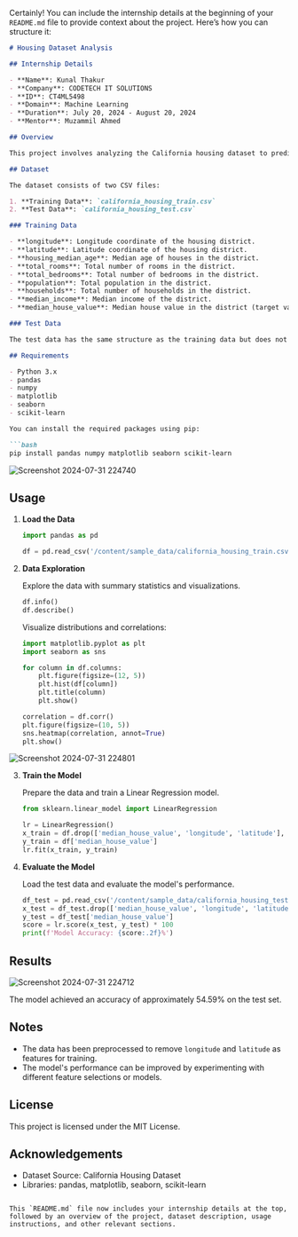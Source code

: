 Certainly! You can include the internship details at the beginning of your `README.md` file to provide context about the project. Here’s how you can structure it:

```markdown
# Housing Dataset Analysis

## Internship Details

- **Name**: Kunal Thakur
- **Company**: CODETECH IT SOLUTIONS
- **ID**: CT4ML5498
- **Domain**: Machine Learning
- **Duration**: July 20, 2024 - August 20, 2024
- **Mentor**: Muzammil Ahmed

## Overview

This project involves analyzing the California housing dataset to predict housing values based on various features. The dataset provides information about housing attributes in California and is used to train a Linear Regression model to estimate the median house value.

## Dataset

The dataset consists of two CSV files:

1. **Training Data**: `california_housing_train.csv`
2. **Test Data**: `california_housing_test.csv`

### Training Data

- **longitude**: Longitude coordinate of the housing district.
- **latitude**: Latitude coordinate of the housing district.
- **housing_median_age**: Median age of houses in the district.
- **total_rooms**: Total number of rooms in the district.
- **total_bedrooms**: Total number of bedrooms in the district.
- **population**: Total population in the district.
- **households**: Total number of households in the district.
- **median_income**: Median income of the district.
- **median_house_value**: Median house value in the district (target variable).

### Test Data

The test data has the same structure as the training data but does not include the target variable `median_house_value`.

## Requirements

- Python 3.x
- pandas
- numpy
- matplotlib
- seaborn
- scikit-learn

You can install the required packages using pip:

```bash
pip install pandas numpy matplotlib seaborn scikit-learn
```
![Screenshot 2024-07-31 224740](https://github.com/user-attachments/assets/d849e6aa-6ab4-4a4c-92cb-b5db3c02dbda)

## Usage

1. **Load the Data**

   ```python
   import pandas as pd

   df = pd.read_csv('/content/sample_data/california_housing_train.csv')
   ```

2. **Data Exploration**

   Explore the data with summary statistics and visualizations.

   ```python
   df.info()
   df.describe()
   ```

   Visualize distributions and correlations:

   ```python
   import matplotlib.pyplot as plt
   import seaborn as sns

   for column in df.columns:
       plt.figure(figsize=(12, 5))
       plt.hist(df[column])
       plt.title(column)
       plt.show()

   correlation = df.corr()
   plt.figure(figsize=(10, 5))
   sns.heatmap(correlation, annot=True)
   plt.show()
   ```
![Screenshot 2024-07-31 224801](https://github.com/user-attachments/assets/b482f405-46e2-41f3-8b20-2747289a6bf8)

3. **Train the Model**

   Prepare the data and train a Linear Regression model.

   ```python
   from sklearn.linear_model import LinearRegression

   lr = LinearRegression()
   x_train = df.drop(['median_house_value', 'longitude', 'latitude'], axis=1)
   y_train = df['median_house_value']
   lr.fit(x_train, y_train)
   ```

4. **Evaluate the Model**

   Load the test data and evaluate the model's performance.

   ```python
   df_test = pd.read_csv('/content/sample_data/california_housing_test.csv')
   x_test = df_test.drop(['median_house_value', 'longitude', 'latitude'], axis=1)
   y_test = df_test['median_house_value']
   score = lr.score(x_test, y_test) * 100
   print(f'Model Accuracy: {score:.2f}%')
   ```

## Results
![Screenshot 2024-07-31 224712](https://github.com/user-attachments/assets/be1cf5c5-cd99-4bf7-b548-9211d906b359)

The model achieved an accuracy of approximately 54.59% on the test set.

## Notes

- The data has been preprocessed to remove `longitude` and `latitude` as features for training.
- The model's performance can be improved by experimenting with different feature selections or models.

## License

This project is licensed under the MIT License.

## Acknowledgements

- Dataset Source: California Housing Dataset
- Libraries: pandas, matplotlib, seaborn, scikit-learn
```

This `README.md` file now includes your internship details at the top, followed by an overview of the project, dataset description, usage instructions, and other relevant sections.
